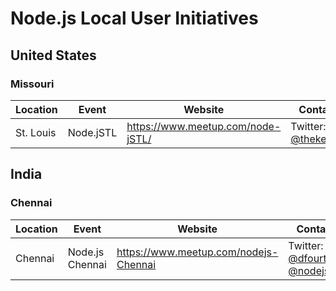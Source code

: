 # Node.js Local User Initiatives

## United States

### Missouri

Location | Event | Website | Contact Point
-------- | ----- | ------- | -------------
St. Louis | Node.jSTL | <https://www.meetup.com/node-jSTL/> | Twitter: [@thekeithchester](https://twitter.com/thekeithchester?lang=fr)

## India

### Chennai

Location | Event | Website | Contact Point
-------- | ----- | ------- | -------------
Chennai | Node.js Chennai | <https://www.meetup.com/nodejs-Chennai> | Twitter: [@dfourthi](https://twitter.com/dfourthi), [@nodejs_chennai](https://twitter.com/nodejs_chennai)
